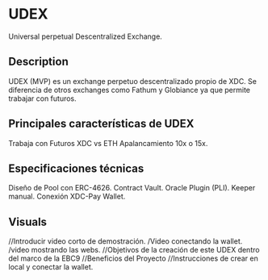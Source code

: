 # UDEX 
Universal  perpetual Descentralized Exchange.

## Description
UDEX (MVP) es un exchange perpetuo descentralizado propio de XDC. Se diferencia de otros exchanges como Fathum y Globiance ya que permite trabajar con futuros.

## Principales características de UDEX
Trabaja con Futuros
XDC vs ETH
Apalancamiento 10x o 15x.

## Especificaciones técnicas
Diseño de Pool con ERC-4626.
Contract Vault.
Oracle Plugin (PLI).
Keeper manual.
Conexión XDC-Pay Wallet.

## Visuals
//Introducir video corto de demostración.
/Video conectando la wallet.
/video mostrando las webs.
//Objetivos de la creación de este UDEX dentro del marco de la EBC9
//Beneficios del Proyecto
//Instrucciones de crear en local y conectar la wallet.
